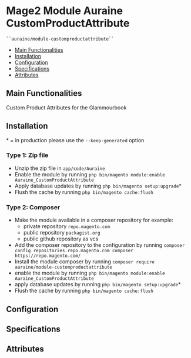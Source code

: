 # Mage2 Module Auraine CustomProductAttribute

    ``auraine/module-customproductattribute``

 - [Main Functionalities](#markdown-header-main-functionalities)
 - [Installation](#markdown-header-installation)
 - [Configuration](#markdown-header-configuration)
 - [Specifications](#markdown-header-specifications)
 - [Attributes](#markdown-header-attributes)


## Main Functionalities
Custom Product Attributes for the Glammourbook

## Installation
\* = in production please use the `--keep-generated` option

### Type 1: Zip file

 - Unzip the zip file in `app/code/Auraine`
 - Enable the module by running `php bin/magento module:enable Auraine_CustomProductAttribute`
 - Apply database updates by running `php bin/magento setup:upgrade`\*
 - Flush the cache by running `php bin/magento cache:flush`

### Type 2: Composer

 - Make the module available in a composer repository for example:
    - private repository `repo.magento.com`
    - public repository `packagist.org`
    - public github repository as vcs
 - Add the composer repository to the configuration by running `composer config repositories.repo.magento.com composer https://repo.magento.com/`
 - Install the module composer by running `composer require auraine/module-customproductattribute`
 - enable the module by running `php bin/magento module:enable Auraine_CustomProductAttribute`
 - apply database updates by running `php bin/magento setup:upgrade`\*
 - Flush the cache by running `php bin/magento cache:flush`


## Configuration




## Specifications




## Attributes



